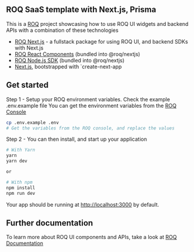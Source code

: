 ## ROQ SaaS template with Next.js, Prisma

This is a [ROQ](https://roq.tech) project showcasing how to use ROQ UI widgets and backend APIs with a combination of these technologies

- [ROQ Next.js](https://www.npmjs.com/package/@roq/nextjs) - a fullstack package for using ROQ UI, and backend SDKs with Next.js
- [ROQ React Components](https://www.npmjs.com/package/@roq/ui-react) (bundled into @roq/nextjs)
- [ROQ Node.js SDK](https://www.npmjs.com/package/@roq/nodejs) (bundled into @roq/nextjs)
- [Next.js](https://nextjs.org), bootstrapped with `create-next-app

## Get started

Step 1 - Setup your ROQ environment variables. Check the example .env.example file
You can get the environment variables from the [ROQ Console](https://console.roq.tech)

```bash
cp .env.example .env
# Get the variables from the ROQ console, and replace the values
```

Step 2 - You can then install, and start up your application

```bash
# With Yarn
yarn
yarn dev

or

# With npm
npm install
npm run dev
```

Your app should be running at [http://localhost:3000](http://localhost:3000) by default.

## Further documentation

To learn more about ROQ UI components and APIs, take a look at [ROQ Documentation](https://docs.roq.tech)
